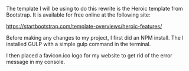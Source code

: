 <!--October 29th 2017: -->

The template I will be using to do this rewrite is the Heroic template from Bootstrap. It is available for free online at the following site: 

https://startbootstrap.com/template-overviews/heroic-features/

Before making any changes to my project, I first did an NPM install. The I installed GULP with a simple gulp command in the terminal. 

I then placed a favicon.ico logo for my website to get rid of the error message in my console. 

